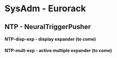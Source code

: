 # SysAdm - Eurorack
## NTP - NeuralTriggerPusher
#### NTP-disp-exp - display expander (to come)
#### NTP-mult-exp - active multiple expander (to come)


